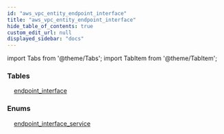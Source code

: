 ```yaml
---
id: "aws_vpc_entity_endpoint_interface"
title: "aws_vpc_entity_endpoint_interface"
hide_table_of_contents: true
custom_edit_url: null
displayed_sidebar: "docs"
---
```


import Tabs from '@theme/Tabs';
import TabItem from '@theme/TabItem';

<Tabs>
  <TabItem value="Components" label="Components" default>

### Tables

    [endpoint_interface](../../aws/tables/aws_vpc_entity_endpoint_interface.EndpointInterface)

### Enums
    [endpoint_interface_service](../../aws/enums/aws_vpc_entity_endpoint_interface.EndpointInterfaceService)

</TabItem>
  <TabItem value="Code examples" label="Code examples">

</TabItem>
</Tabs>
